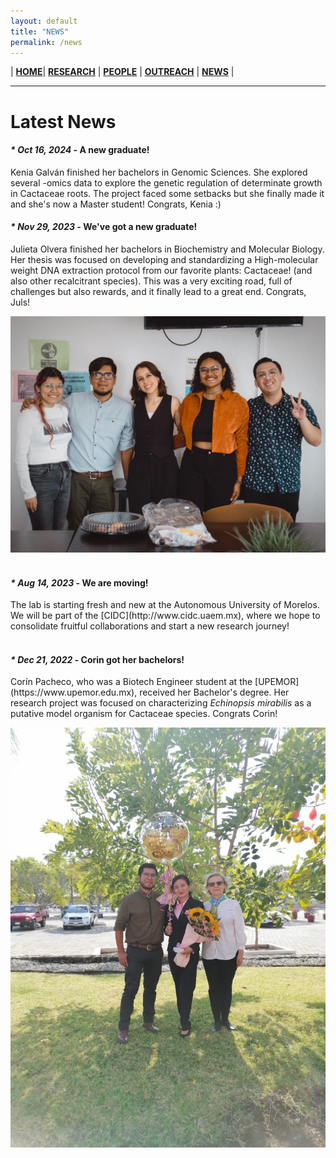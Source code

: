 ```yaml
---
layout: default
title: "NEWS"
permalink: /news
---
```


| [**HOME**](./index.html)| [**RESEARCH**](./research.html)       | [**PEOPLE**](./members.html)          |  [**OUTREACH**](./outreach.html) |  [**NEWS**](./news.html) |

* * *

<h1> Latest News </h1>

<h4><em> * Oct 16, 2024 </em> - A new graduate!</h4>
  Kenia Galván finished her bachelors in Genomic Sciences. She explored several -omics data to explore the genetic regulation of determinate growth in Cactaceae roots. The project faced some setbacks but she finally made it and she's now a Master student! Congrats, Kenia :)

<h4><em> * Nov 29, 2023 </em> - We've got a new graduate!</h4>
  Julieta Olvera finished her bachelors in Biochemistry and Molecular Biology. Her thesis was focused on developing and standardizing a High-molecular weight DNA extraction protocol from our favorite plants: Cactaceae! (and also other recalcitrant species). This was a very exciting road, full of challenges but also rewards, and it finally lead to a great end. Congrats, Juls!
  
  ![Jul's Pic](./images/Juls.jpg)
<br>
<br>


<h4><em> * Aug 14, 2023 </em> - We are moving!</h4>
  The lab is starting fresh and new at the Autonomous University of Morelos. We will be part of the [CIDC](http://www.cidc.uaem.mx), where we hope to consolidate fruitful collaborations and start a new research journey!
<br>
<br>
<h4><em> * Dec 21, 2022 </em> - Corin got her bachelors!</h4>
  Corín Pacheco, who was a Biotech Engineer student at the [UPEMOR](https://www.upemor.edu.mx), received her Bachelor's degree. Her research project was focused on characterizing <i>Echinopsis mirabilis</i> as a putative model organism for Cactaceae species. Congrats Corin!
  
  ![Corin's Pic](./images/CorinT.jpg)


